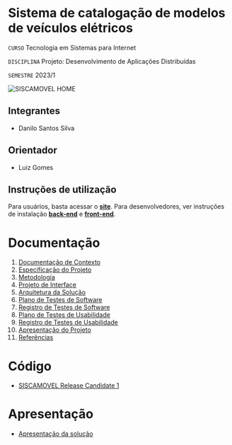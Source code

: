 # Sistema de catalogação de modelos de veículos elétricos

`CURSO` Tecnologia em Sistemas para Internet

`DISCIPLINA` Projeto: Desenvolvimento de Aplicações Distribuídas

`SEMESTRE` 2023/1

![SISCAMOVEL HOME](https://github.com/ICEI-PUC-Minas-PMV-SInt/pmv-sint-2023-1-e4-proj-dist-t1-time4-siscamovel/raw/main/img/siscamovel.png)


## Integrantes

* Danilo Santos Silva


## Orientador

* Luiz Gomes

## Instruções de utilização
Para usuários, basta acessar o [**site**](https://siscamovel.azurewebsites.net).
Para desenvolvedores, ver instruções de instalação [**back-end**](https://github.com/ICEI-PUC-Minas-PMV-SInt/pmv-sint-2023-1-e4-proj-dist-t1-time4-siscamovel/tree/dev/api) e [**front-end**](https://github.com/ICEI-PUC-Minas-PMV-SInt/pmv-sint-2023-1-e4-proj-dist-t1-time4-siscamovel/tree/dev/interface).



# Documentação

<ol>
<li><a href="docs/01-Documentação de Contexto.md"> Documentação de Contexto</a></li>
<li><a href="docs/02-Especificação do Projeto.md"> Especificação do Projeto</a></li>
<li><a href="docs/03-Metodologia.md"> Metodologia</a></li>
<li><a href="docs/04-Projeto de Interface.md"> Projeto de Interface</a></li>
<li><a href="docs/05-Arquitetura da Solução.md"> Arquitetura da Solução</a></li>
<li><a href="docs/08-Plano de Testes de Software.md"> Plano de Testes de Software</a></li>
<li><a href="docs/09-Registro de Testes de Software.md"> Registro de Testes de Software</a></li>
<li><a href="docs/10-Plano de Testes de Usabilidade.md"> Plano de Testes de Usabilidade</a></li>
<li><a href="docs/11-Registro de Testes de Usabilidade.md"> Registro de Testes de Usabilidade</a></li>
<li><a href="docs/12-Apresentação do Projeto.md"> Apresentação do Projeto</a></li>
<li><a href="docs/13-Referências.md"> Referências</a></li>
</ol>

# Código

* <a href="https://github.com/ICEI-PUC-Minas-PMV-SInt/pmv-sint-2023-1-e4-proj-dist-t1-time4-siscamovel/archive/refs/tags/SISCM-RC1.zip"> SISCAMOVEL Release Candidate 1</a>

# Apresentação

* <a href="https://drive.google.com/file/d/1RfFe0Q_ntRNPdaZJYYwVjSPbA4sUGAf-/view?usp=sharing"> Apresentação da solução</a>
